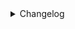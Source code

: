 <details>
<summary>Changelog</summary>

### 0.1.0-beta.3

quick fix
bump to beta 3


### 0.1.0-beta.2

update commit
bump version


### 0.1.0-beta.1

improve mqtt reconnect, also update status
wip: prevent setting motion if device has no motion detection
fix: resolve indicator not updating
feat: add support for light accessory in camera
wip: fetch rtsp from Tuya Sharing SDK


### 0.1.0

wip: allow changing between different login methods
wip: remove websocket for cameras since they are not supported


### 0.0.9

wip: update components


### 0.0.8

format code
replace tool to use `ffmpeg` and bump v0.0.8


### 0.0.7

plugins: update tsconfig.json
Updated Tuya to v0.0.7 (#408)


### 0.0.7-beta.2

tuya: fix crlf in candidate, fix empty stream name in rebroadcast, webrtc logging
remove null candidate


### 0.0.7-beta.1

Fix issue not being able to select your prebufffer


### 0.0.7-beta.0

Added support for webrtc, testing needed


### 0.0.6

Improvements in WebRTC
add initial support for webrtc
alllow triggering doorbell (#361)


### 0.0.5

[Tuya Plugin] Fixed issue with devices not loading (#355)


### 0.0.4

Fix race condition for Tuya Devices (#351)


### 0.0.3

tuya: publish


### 0.0.1

tuya: project cleanups, remove unnecessary dependencies
Add Tuya Camera (and Doorbell Cameras) Support (#350)


</details>
